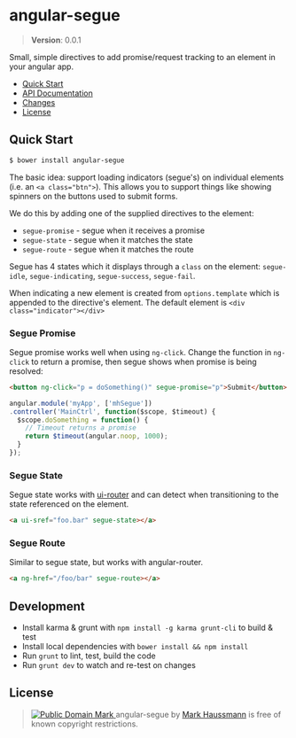 angular-segue
=============

> **Version**: 0.0.1

Small, simple directives to add promise/request tracking to an element in your angular app.

* [Quick Start](#quick-start)
* [API Documentation](#api-documentation)
* [Changes](https://github.com/mhssmnn/angular-blink/tree/master/CHANGELOG.md)
* [License](#license)

## Quick Start

```sh
$ bower install angular-segue
```

The basic idea: support loading indicators (segue's) on individual elements (i.e. an `<a class="btn">`). This allows you to support things like showing spinners on the buttons used to submit forms.

We do this by adding one of the supplied directives to the element:

* `segue-promise` - segue when it receives a promise
* `segue-state` - segue when it matches the state
* `segue-route` - segue when it matches the route

Segue has 4 states which it displays through a `class` on the element: `segue-idle`, `segue-indicating`, `segue-success`, `segue-fail`.

When indicating a new element is created from `options.template` which is appended to the directive's element. The default element is `<div class="indicator"></div>`

### Segue Promise

Segue promise works well when using `ng-click`. Change the function in `ng-click` to return a promise, then segue shows when promise is being resolved:

```html
<button ng-click="p = doSomething()" segue-promise="p">Submit</button>
```
```js
angular.module('myApp', ['mhSegue'])
.controller('MainCtrl', function($scope, $timeout) {
  $scope.doSomething = function() {
    // Timeout returns a promise
    return $timeout(angular.noop, 1000);
  }
});
```

### Segue State

Segue state works with [ui-router](https://github.com/angular-ui/ui-router) and can detect when transitioning to the state referenced on the element.

```html
<a ui-sref="foo.bar" segue-state></a>
```

### Segue Route

Similar to segue state, but works with angular-router.

```html
<a ng-href="/foo/bar" segue-route></a>
```


## Development

* Install karma & grunt with `npm install -g karma grunt-cli` to build & test
* Install local dependencies with `bower install && npm install`
* Run `grunt` to lint, test, build the code
* Run `grunt dev` to watch and re-test on changes

## <a id="license"></a>License

> <a rel="license" href="http://creativecommons.org/publicdomain/mark/1.0/"> <img src="http://i.creativecommons.org/p/mark/1.0/80x15.png" style="border-style: none;" alt="Public Domain Mark" /> </a> <span property="dct:title">angular-segue</span> by <a href="https://github.com/mhssmnn" rel="dct:creator"><span property="dct:title">Mark Haussmann</span></a> is free of known copyright restrictions.
